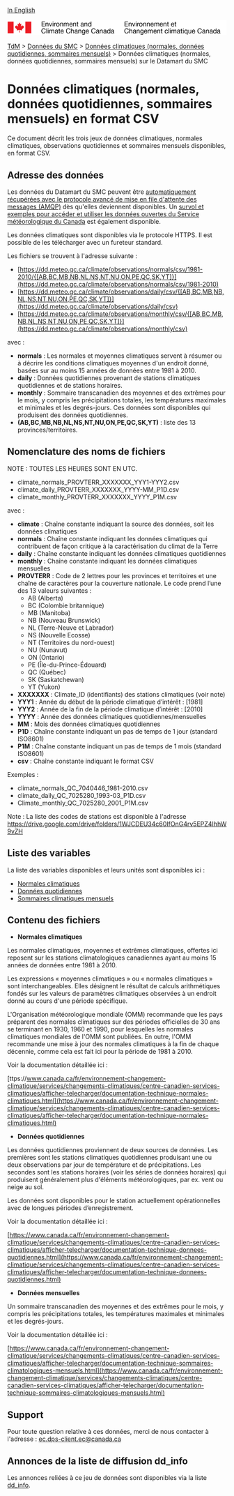 [In English](readme_climateobs-datamart_en.md)

![ECCC logo](../../img_eccc-logo.png)

[TdM](../../readme_fr.md) > [Données du SMC](../readme_fr.md) > [Données climatiques (normales, données quotidiennes, sommaires mensuels)](readme_climateobs_fr.md) > Données climatiques (normales, données quotidiennes, sommaires mensuels) sur le Datamart du SMC

# Données climatiques (normales, données quotidiennes, sommaires mensuels) en format CSV

Ce document décrit les trois jeux de données climatiques, normales climatiques, observations quotidiennes et sommaires mensuels disponibles, en format CSV.

## Adresse des données 

Les données du Datamart du SMC peuvent être [automatiquement récupérées avec le protocole avancé de mise en file d'attente des messages (AMQP)](../../msc-datamart/amqp_fr.md) dès qu'elles deviennent disponibles. Un [survol et exemples pour accéder et utiliser les données ouvertes du Service météorologique du Canada](../../usage/readme_fr.md) est également disponible.

Les données climatiques sont disponibles via le protocole HTTPS. Il est possible de les télécharger avec un fureteur standard.

Les fichiers se trouvent à l'adresse suivante :

* [https://dd.meteo.gc.ca/climate/observations/normals/csv/1981-2010/{[AB,BC,MB,NB,NL,NS,NT,NU,ON,PE,QC,SK,YT]}](https://dd.meteo.gc.ca/climate/observations/normals/csv/1981-2010)
* [https://dd.meteo.gc.ca/climate/observations/daily/csv/{[AB,BC,MB,NB,NL,NS,NT,NU,ON,PE,QC,SK,YT]}](https://dd.meteo.gc.ca/climate/observations/daily/csv)
* [https://dd.meteo.gc.ca/climate/observations/monthly/csv/{[AB,BC,MB,NB,NL,NS,NT,NU,ON,PE,QC,SK,YT]}](https://dd.meteo.gc.ca/climate/observations/monthly/csv)

avec :

* __normals__ : Les normales et moyennes climatiques servent à résumer ou à décrire les conditions climatiques moyennes d'un endroit donné, basées sur au moins 15 années de données entre 1981 à 2010.
* __daily__ : Données quotidiennes provenant de stations climatiques quotidiennes et de stations horaires.
* __monthly__ : Sommaire transcanadien des moyennes et des extrêmes pour le mois, y compris les précipitations totales, les températures maximales et minimales et les degrés-jours. Ces données sont disponibles qui produisent des données quotidiennes.
* __(AB,BC,MB,NB,NL,NS,NT,NU,ON,PE,QC,SK,YT)__ : liste des 13 provinces/territoires.

## Nomenclature des noms de fichiers

NOTE : TOUTES LES HEURES SONT EN UTC.

* climate_normals_PROVTERR_XXXXXXX_YYY1-YYY2.csv
* climate_daily_PROVTERR_XXXXXXX_YYYY-MM_P1D.csv
* climate_monthly_PROVTERR_XXXXXXX_YYYY_P1M.csv

avec :
 
* __climate__ : Chaîne constante indiquant la source des données, soit les données climatiques
* __normals__ : Chaîne constante indiquant les données climatiques qui contribuent de façon critique à la caractérisation du climat de la Terre 
* __daily__ : Chaîne constante indiquant les données climatiques quotidiennes 
* __monthly__ : Chaîne constante indiquant les données climatiques mensuelles
* __PROVTERR__ : Code de 2 lettres pour les provinces et territoires et une chaîne de caractères pour la couverture nationale. Le code prend l’une des 13 valeurs suivantes :
    * AB (Alberta)
    * BC (Colombie britannique)
    * MB (Manitoba)
    * NB (Nouveau Brunswick)
    * NL (Terre-Neuve et Labrador)
    * NS (Nouvelle Ecosse)
    * NT (Territoires du nord-ouest)
    * NU (Nunavut)
    * ON (Ontario)
    * PE (Île-du-Prince-Édouard)
    * QC (Québec)
    * SK (Saskatchewan)
    * YT (Yukon)
* __XXXXXXX__ :  Climate_ID (identifiants) des stations climatiques (voir note)
* __YYY1__ : Année du début de la période climatique d’intérêt : [1981]
* __YYY2__ : Année de la fin de la période climatique d’intérêt : [2010]
* __YYYY__ : Année des données climatiques quotidiennes/mensuelles 
* __MM__ : Mois des données climatiques quotidiennes 
* __P1D__ : Chaîne constante indiquant un pas de temps de 1 jour (standard ISO8601)
* __P1M__ : Chaîne constante indiquant un pas de temps de 1 mois (standard ISO8601)
* __csv__ : Chaîne constante indiquant le format CSV


Exemples :

* climate_normals_QC_7040446_1981-2010.csv 
* climate_daily_QC_7025280_1993-03_P1D.csv 
* Climate_monthly_QC_7025280_2001_P1M.csv

Note : La liste des codes de stations est disponible à l'adresse https://drive.google.com/drive/folders/1WJCDEU34c60IfOnG4rv5EPZ4IhhW9vZH

## Liste des variables

La liste des variables disponibles et leurs unités sont disponibles ici :

* [Normales climatiques](https://www.canada.ca/fr/environnement-changement-climatique/services/changements-climatiques/centre-canadien-services-climatiques/afficher-telecharger/documentation-technique-normales-climatiques.html#toc1)
* [Données quotidiennes](https://www.canada.ca/fr/environnement-changement-climatique/services/changements-climatiques/centre-canadien-services-climatiques/afficher-telecharger/documentation-technique-donnees-quotidiennes.html#toc0)
* [Sommaires climatiques mensuels](https://www.canada.ca/fr/environnement-changement-climatique/services/changements-climatiques/centre-canadien-services-climatiques/afficher-telecharger/documentation-technique-sommaires-climatologiques-mensuels.html#toc0)

## Contenu des fichiers

* __Normales climatiques__

Les normales climatiques, moyennes et extrêmes climatiques, offertes ici reposent sur les stations climatologiques canadiennes ayant au moins 15 années de données entre 1981 à 2010.

Les expressions « moyennes climatiques » ou « normales climatiques » sont interchangeables. Elles désignent le résultat de calculs arithmétiques fondés sur les valeurs de paramètres climatiques observées à un endroit donné au cours d'une période spécifique.

L'Organisation météorologique mondiale (OMM) recommande que les pays préparent des normales climatiques sur des périodes officielles de 30 ans se terminant en 1930, 1960 et 1990, pour lesquelles les normales climatiques mondiales de l'OMM sont publiées. En outre, l'OMM recommande une mise à jour des normales climatiques à la fin de chaque décennie, comme cela est fait ici pour la période de 1981 à 2010.

Voir la documentation détaillée ici :

[ttps://www.canada.ca/fr/environnement-changement-climatique/services/changements-climatiques/centre-canadien-services-climatiques/afficher-telecharger/documentation-technique-normales-climatiques.html](https://www.canada.ca/fr/environnement-changement-climatique/services/changements-climatiques/centre-canadien-services-climatiques/afficher-telecharger/documentation-technique-normales-climatiques.html)

* __Données quotidiennes__

Les données quotidiennes proviennent de deux sources de données.  Les premières sont les stations climatiques quotidiennes produisant une ou deux observations par jour de température et de précipitations.  Les secondes sont les stations horaires (voir les séries de données horaires) qui produisent généralement plus d'éléments météorologiques, par ex. vent ou neige au sol.

Les données sont disponibles pour le station actuellement opérationnelles avec de longues périodes d’enregistrement.

Voir la documentation détaillée ici :

[https://www.canada.ca/fr/environnement-changement-climatique/services/changements-climatiques/centre-canadien-services-climatiques/afficher-telecharger/documentation-technique-donnees-quotidiennes.html](https://www.canada.ca/fr/environnement-changement-climatique/services/changements-climatiques/centre-canadien-services-climatiques/afficher-telecharger/documentation-technique-donnees-quotidiennes.html)

* __Données mensuelles__

Un sommaire transcanadien des moyennes et des extrêmes pour le mois, y compris les précipitations totales, les températures maximales et minimales et les degrés-jours.

Voir la documentation détaillée ici :

[https://www.canada.ca/fr/environnement-changement-climatique/services/changements-climatiques/centre-canadien-services-climatiques/afficher-telecharger/documentation-technique-sommaires-climatologiques-mensuels.html](https://www.canada.ca/fr/environnement-changement-climatique/services/changements-climatiques/centre-canadien-services-climatiques/afficher-telecharger/documentation-technique-sommaires-climatologiques-mensuels.html)

## Support

Pour toute question relative à ces données, merci de nous contacter à l'adresse : [ec.dps-client.ec@canada.ca](mailto:ec.dps-client.ec@canada.ca)

## Annonces de la liste de diffusion dd_info 

Les annonces reliées à ce jeu de données sont disponibles via la liste [dd_info](https://lists.ec.gc.ca/cgi-bin/mailman/listinfo/dd_info).


